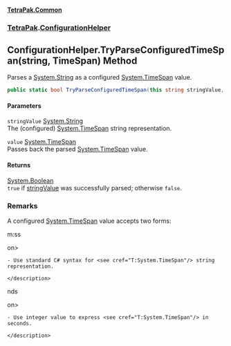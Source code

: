 #### [TetraPak.Common](index.md 'index')
### [TetraPak](TetraPak.md 'TetraPak').[ConfigurationHelper](TetraPak_ConfigurationHelper.md 'TetraPak.ConfigurationHelper')
## ConfigurationHelper.TryParseConfiguredTimeSpan(string, TimeSpan) Method
Parses a [System.String](https://docs.microsoft.com/en-us/dotnet/api/System.String 'System.String') as a configured [System.TimeSpan](https://docs.microsoft.com/en-us/dotnet/api/System.TimeSpan 'System.TimeSpan') value.   
```csharp
public static bool TryParseConfiguredTimeSpan(this string stringValue, out System.TimeSpan value);
```
#### Parameters
<a name='TetraPak_ConfigurationHelper_TryParseConfiguredTimeSpan(string_System_TimeSpan)_stringValue'></a>
`stringValue` [System.String](https://docs.microsoft.com/en-us/dotnet/api/System.String 'System.String')  
The (configured) [System.TimeSpan](https://docs.microsoft.com/en-us/dotnet/api/System.TimeSpan 'System.TimeSpan') string representation.  
  
<a name='TetraPak_ConfigurationHelper_TryParseConfiguredTimeSpan(string_System_TimeSpan)_value'></a>
`value` [System.TimeSpan](https://docs.microsoft.com/en-us/dotnet/api/System.TimeSpan 'System.TimeSpan')  
Passes back the parsed [System.TimeSpan](https://docs.microsoft.com/en-us/dotnet/api/System.TimeSpan 'System.TimeSpan') value.  
  
#### Returns
[System.Boolean](https://docs.microsoft.com/en-us/dotnet/api/System.Boolean 'System.Boolean')  
`true` if [stringValue](TetraPak_ConfigurationHelper_TryParseConfiguredTimeSpan(string_System_TimeSpan).md#TetraPak_ConfigurationHelper_TryParseConfiguredTimeSpan(string_System_TimeSpan)_stringValue 'TetraPak.ConfigurationHelper.TryParseConfiguredTimeSpan(string, System.TimeSpan).stringValue') was successfully parsed; otherwise `false`.  
            
### Remarks
A configured [System.TimeSpan](https://docs.microsoft.com/en-us/dotnet/api/System.TimeSpan 'System.TimeSpan') value accepts two forms:  
<list type="bullet">  
  
m:ss</term>  
on>  
    - Use standard C# syntax for <see cref="T:System.TimeSpan"/> string representation.  
    </description>  
  
  
nds</term>  
on>  
    - Use integer value to express <see cref="T:System.TimeSpan"/> in seconds.  
    </description>  
  
